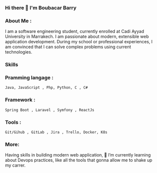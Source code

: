 ### Hi there 👋 I'm Boubacar Barry

### About Me : 
I am a software engineering student, currently enrolled at Cadi Ayyad University in Marrakech.
I am passionate about modern, extensible web application development. During my school or 
professional experiences, I am convinced that I can solve complex problems using current technologies.

### Skills
  ### Pramming langage : 
    Java, JavaScript , Php, Python, C , C# 
  ### Framework : 
    Spring Boot , Laravel , Symfony , ReactJs
  ### Tools :
    Git/Gihub , GitLab , Jira , Trello, Docker, K8s

### More: 
Having skills in building modern web application, 
 🌱 I’m currently learning about Devops practices, like all the tools that gonna allow me to shake up my carrer.
<!--
**Bouba-Barry/Bouba-Barry** is a ✨ _special_ ✨ repository because its `README.md` (this file) appears on your GitHub profile.



- 🔭 I’m currently working on ...
-
- 👯 I’m looking to collaborate on ...
- 🤔 I’m looking for help with ...
- 💬 Ask me about ...
- 📫 How to reach me: ...
- 😄 Pronouns: ...
- ⚡ Fun fact: ...
-->
